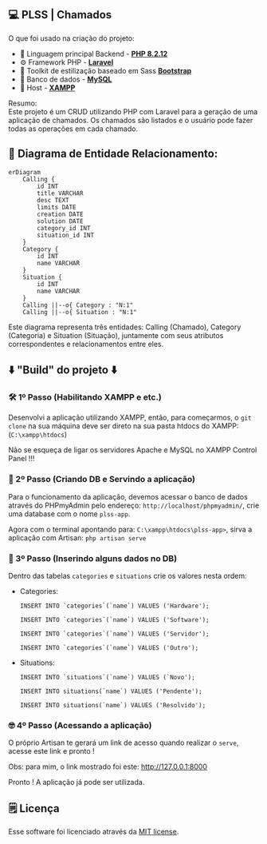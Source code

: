 ## 💻 PLSS | Chamados 

O que foi usado na criação do projeto:

- 🤖 Linguagem principal Backend - **[PHP 8.2.12](https://www.php.net)** 
- ⚙️ Framework PHP - **[Laravel](https://laravel.com)** 
- 📒 Toolkit de estilização baseado em Sass **[Bootstrap](https://getbootstrap.com)**
- 🎲 Banco de dados - **[MySQL](https://www.mysql.com)** 
- 🛅 Host - **[XAMPP](https://www.apachefriends.org/pt_br/index.html)**

Resumo:<br>
Este projeto é um CRUD utilizando PHP com Laravel para a geração de uma aplicação de chamados. Os chamados são listados e o usuário pode fazer todas as operações em cada chamado.


## 🔑 Diagrama de Entidade Relacionamento:

```mermaid
erDiagram
    Calling {
        id INT
        title VARCHAR
        desc TEXT
        limits DATE
        creation DATE
        solution DATE
        category_id INT
        situation_id INT
    }
    Category {
        id INT
        name VARCHAR
    }
    Situation {
        id INT
        name VARCHAR
    }
    Calling ||--o{ Category : "N:1"
    Calling ||--o{ Situation : "N:1"
```

Este diagrama representa três entidades: Calling (Chamado), Category (Categoria) e Situation (Situação), juntamente com seus atributos correspondentes e relacionamentos entre eles.

## ⬇️ "Build" do projeto ⬇️

### 🛠️ 1º Passo (Habilitando XAMPP e etc.)
Desenvolvi a aplicação utilizando XAMPP, então, para começarmos, o ```git clone``` na sua máquina deve ser direto na sua pasta htdocs do XAMPP: (```C:\xampp\htdocs```)

Não se esqueça de ligar os servidores Apache e MySQL no XAMPP Control Panel !!!

### 🚀 2º Passo (Criando DB e Servindo a aplicação)
Para o funcionamento da aplicação, devemos acessar o banco de dados através do PHPmyAdmin pelo endereço: ```http://localhost/phpmyadmin/```, crie uma database com o nome ```plss-app```.

Agora com o terminal apontando para: ```C:\xampp\htdocs\plss-app>```, sirva a aplicação com Artisan: ```php artisan serve```

### 📝 3º Passo (Inserindo alguns dados no DB)
Dentro das tabelas ```categories``` e ```situations``` crie os valores nesta ordem:

- Categories:
  
    ```INSERT INTO `categories`(`name`) VALUES ('Hardware');```

    ```INSERT INTO `categories`(`name`) VALUES ('Software');```

    ```INSERT INTO `categories`(`name`) VALUES ('Servidor');```

    ```INSERT INTO `categories`(`name`) VALUES ('Outro');```
- Situations:
  
   ```INSERT INTO `situations`(`name`) VALUES (`Novo');```
  
   ```INSERT INTO situations(`name`) VALUES ('Pendente');```

   ```INSERT INTO situations(`name`) VALUES ('Resolvido');```

### 🤓 4º Passo (Acessando a aplicação)
O próprio Artisan te gerará um link de acesso quando realizar o ```serve```, acesse este link e pronto !

Obs: para mim, o link mostrado foi este: http://127.0.0.1:8000

Pronto ! A aplicação já pode ser utilizada.

## 🗒️ Licença

Esse software foi licenciado através da [MIT license](https://opensource.org/licenses/MIT).
